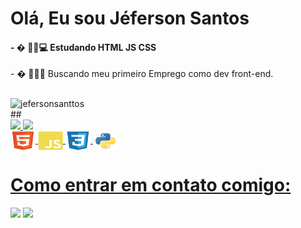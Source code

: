 ## <h1> Olá, Eu sou Jéferson Santos </h1>

<h4>- � 👨‍🎓💻  Estudando HTML JS CSS </h3> 
- � 👨‍💻🤓  Buscando meu primeiro Emprego como dev front-end.
</h4>

##
 <div>
  <img src="https://komarev.com/ghpvc/?username=jefersonsanttos&color=green" alt="jefersonsanttos" />
 </div>
 ##
<div>
  <a href="linkedin.com/in/jefersonsantosjr">
  <img height="180em" src="https://github-readme-stats.vercel.app/api?username=jefersonsanttos&show_icons=true&theme=dark&include_all_commits=true&count_private=true"/>
  <img height="180em" src="https://github-readme-stats.vercel.app/api/top-langs/?username=jefersonsanttos&layout=compact&langs_count=16&theme=dark"/>
  
</div>
  
  <img align="center" alt="Rafa-HTML" height="30" width="40" src="https://raw.githubusercontent.com/devicons/devicon/master/icons/html5/html5-original.svg">
  <img align="center" alt="Rafa-Js" height="30" width="40" src="https://raw.githubusercontent.com/devicons/devicon/master/icons/javascript/javascript-plain.svg">
  <img align="center" alt="Rafa-CSS" height="30" width="40" src="https://raw.githubusercontent.com/devicons/devicon/master/icons/css3/css3-original.svg">
  <img align="center" alt="Rafa-Python" height="30" width="40" src="https://raw.githubusercontent.com/devicons/devicon/master/icons/python/python-original.svg">
  
  ##
 
 <h1> Como entrar em contato comigo: </h1>
<div>
  <a href="https://www.linkedin.com/in/jefersonsanttos" target="_blank"><img src="https://img.shields.io/badge/-LinkedIn-%230077B5?style=for-the-badge&logo=linkedin&logoColor=white" target="_blank"></a> 
  <a href = "mailto:jefersonsantosjr@hotmail.com"><img src="https://img.shields.io/badge/-Gmail-%23333?style=for-the-badge&logo=gmail&logoColor=white" target="_blank"></a>

</div>
 
   
  
